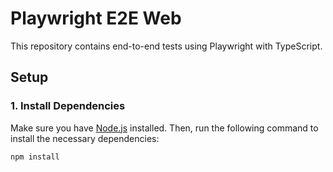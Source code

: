 # Playwright E2E Web

This repository contains end-to-end tests using Playwright with TypeScript.

## Setup

### 1. Install Dependencies

Make sure you have [Node.js](https://nodejs.org/) installed. Then, run the following command to install the necessary dependencies:

```sh
npm install
